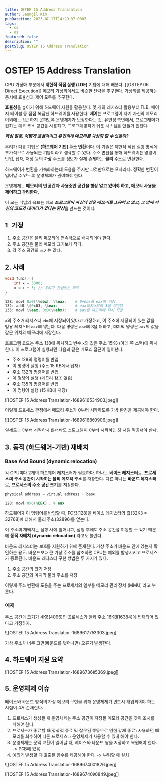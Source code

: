 ```yaml
---
title: OSTEP 15 Address Translation
author: Seungil Kim
pubDatetime: 2023-07-17T14:29:07.000Z
tags:
  - cs
  - os
featured: false
description: ""
postSlug: OSTEP 15 Address Translation
---
```

# OSTEP 15 Address Translation

CPU 가상화 부분에서 **제한적 직접 실행 (LDE)** 기법에 대해 배웠다. [[OSTEP 06 Direct Execution]]
메모리 가상화에서도 비슷한 전략을 추구한다. 가상화를 제공하는 동시에 효율성과 제어 모두를 추구한다.

**효율성**을 높이기 위해 하드웨어 자원을 활용한다. 몇 개의 레지스터 활용부터 TLB, 페이지 테이블 등 점점 복잡한 하드웨어를 사용한다.
**제어**는 프로그램이 자기 자신의 메모리 이외에는 접근하지 못하도록 운영체제가 보장한다는 것.
유연성 측면에서, 프로그래머가 원하는 대로 주소 공간을 사용하고, 프로그래밍하기 쉬운 시스템을 만들기 원헌다.

***핵심 질문: 어떻게 효율적이고 유연하게 메모리를 가상화 할 수 있을까?***

우리가 다룰 기법은 **(하드웨어 기반) 주소 변환**이다. 이 기술은 제한적 직접 실행 방식에 부가적으로 사용되는 기능이라고 생각할 수 있다. 주소 변환을 통해 하드웨어는 명령어 반입, 탑재, 저장 등의 **가상** 주소를 정보가 실제 존재하는 **물리** 주소로 변환한다.

하드웨어가 변환을 가속화하는데 도움을 주지만 그것만으로는 모자라다. 정확한 변환이 일어날 수 있도록 운영체제가 관여해야 한다.

운영체제는 **메모리의 빈 공간과 사용중인 공간을 항상 알고 있어야 하고, 메모리 사용을 제어하고 관리한다.**

이 모든 작업의 목표는 바로 ***프로그램이 자신의 전용 메모리를 소유하고 있고, 그 안에 자신의 코드와 데이터가 있다는 환상***을 만드는 것이다.

## 1. 가정

1. 주소 공간은 물리 메모리에 연속적으로 배치되어야 한다.
2. 주소 공간은 물리 메모리 크기보다 작다.
3. 각 주소 공간의 크기는 같다.

## 2. 사례

```c
void func() {
	int x = 3000;
	x = x + 3; // 우리가 관심있는 코드
}
```

```asm
128: movl 0x0(\%ebx), \%eax;	# 0+ebx를 eax에 저장 
132: addl \$0x03, \%eax;		# eax레지스터에 3을 더한다   
135: movl \%eax, 0x0(\%ebx);	# eax를 메모리에 다시 저장
```

`x`의 주소가 레지스터 `ebx`에 저장되어 있다고 가정하고, 이 주소에 저장되어 있는 값을 범용 레지스터 `eax`에 넣는다. 다음 명령은 `eax`에 3을 더하고,  마지막 명령은 `eax`의 값을 같은 위치의 메모리에 저장한다.

프로그램 코드는 주소 128에 위치하고 변수 `x`의 값은 주소 15KB (아래 쪽 스택)에 위치한다.
이 프로그램이 실행되면 다음과 같은 메모리 접근이 일어난다.

- 주소 128의 명령어를 반입
- 이 명령어 실행 (주소 15 KB에서 탑재)
- 주소 132의 명령어를 반입
- 이 명령어 실행 (메모리 참조 없음)
- 주소 135의 명령어를 반입
- 이 명령어 실행 (15 KB에 저장)

![[OSTEP 15 Address Translation-1689616534903.jpeg]]

이렇게 프로세스 관점에서 메모리 주소가 0부터 시작하도록 가상 환경을 제공해야 한다.

![[OSTEP 15 Address Translation-1689616860906.jpeg]]

실제로는 0부터 시작하지 않더라도 프로그램이 0부터 시작하는 것 처럼 작동해야 한다.

## 3. 동적 (하드웨어-기반) 재배치

### Base And Bound (dynamic relocation)

각 CPU마다 2개의 하드웨어 레지스터가 필요하다. 
하나는 **베이스 레지스터**로, **프로세스의 주소 공간이 시작하는 물리 메모리 주소**를 저장한다. 
다른 하나는 **바운드 레지스터**로, **프로세스의 주소 공간 크기**를 저장한다.

```c
physical address = virtual address + base
```

```asm
128: movl 0x0(%EBX) , % eax
```

하드웨어가 이 명령어를 반입할 때, PC값(128)을 베이스 레지스터의 값(32KB = 32768)에 더해서 물리 주소(32896)를 얻는다.

이 주소의 재배치는 실행 시에 일어나고, 실행 후에도 주소 공간을 이동할 수 있기 때문에 **동적 재배치 (dynamic relocation)** 라고도 불린다.

바운드 레지스터는 보호를 지원하기 위해 존재한다. 가상 주소가 바운드 안에 있는지 확인하는 용도. 바운드보다 큰 가상 주소를 참조하면 CPU는 예외를 발생시키고 프로세스가 종료된다.
바운드 레지스터 구현 방법은 두 가지가 있다.
1. 주소 공간의 크기 저장
2. 주소 공간의 마지막 물리 주소를 저장

이렇게 주소 변환에 도움을 주는 프로세서의 일부를 메모리 관리 장치 (MMU) 라고 부른다.

### 예제
주소 공간의 크기가 4KB(4096)인 프로세스가 물리 주소 16KB(16384)에 탑재되어 있다고 가정하자.

![[OSTEP 15 Address Translation-1689617753303.jpeg]]

가상 주소가 너무 크면(바운드를 벗어나면) 오류가 발생한다.

## 4. 하드웨어 지원 요약

![[OSTEP 15 Address Translation-1689673685369.jpeg]]

## 5. 운영체제 이슈

베이스와 바운드 방식의 가상 메모리 구현을 위해 운영체제가 반드시 개입되어야 하는 시점이 4개 존재한다.

1. 프로세스가 생성될 때 운영체제는 주소 공간이 저장될 메모리 공간을 찾아 조치를 취해야 한다.
2. 프로세스가 종료할 때(정상적 종료 및 잘못된 행동으로 인한 강제 종료) 사용하던 메모리를 회수하여 다른 프로세스나 운영체제가 사용할 수 있게 해야 한다.
3. 운영체제는 문맥 교환이 일어날 때, 베이스와 바운드 쌍을 저장하고 복원해야 한다. -> PCB에 있음
4. 예외가 발생할 때 호출될 함수를 제공해야 한다. -> 부팅할 때 설치

![[OSTEP 15 Address Translation-1689674031826.jpeg]]

![[OSTEP 15 Address Translation-1689674090849.jpeg]]

